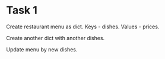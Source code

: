 # Task 1

Create restaurant menu as dict. Keys - dishes. Values - prices.

Create another dict with another dishes.

Update menu by new dishes.